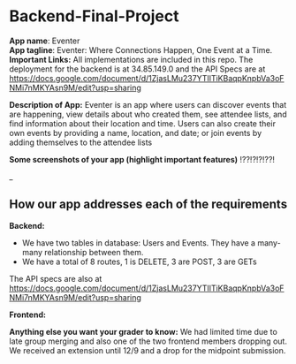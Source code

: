 # Backend-Final-Project
**App name**: Eventer  
**App tagline**: Eventer: Where Connections Happen, One Event at a Time.   
**Important Links:** All implementations are included in this repo. The deployment for the backend is at 34.85.149.0 and the API Specs are at https://docs.google.com/document/d/1ZjasLMu237YTIlTiKBaqpKnpbVa3oFNMi7nMKYAsn9M/edit?usp=sharing   

**Description of App:** 
Eventer is an app where users can discover events that are happening, view details about who created them, see attendee lists, and find information about their location and time. Users can also create their own events by providing a name, location, and date; or join events by adding themselves to the attendee lists

**Some screenshots of your app (highlight important features)** !??!?!?!??!

_ 
## How our app addresses each of the requirements

**Backend:**
- We have two tables in database: Users and Events. They have a many-many relationship between them. 
- We have a total of 8 routes, 1 is DELETE, 3 are POST, 3 are GETs  

The API specs are also at https://docs.google.com/document/d/1ZjasLMu237YTIlTiKBaqpKnpbVa3oFNMi7nMKYAsn9M/edit?usp=sharing 

**Frontend:**

**Anything else you want your grader to know:**
  We had limited time due to late group merging and also one of the two frontend members dropping out. We received an extension until 12/9 and a drop for the midpoint submission.
